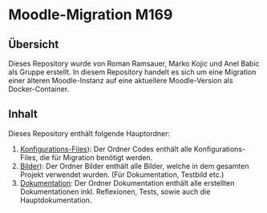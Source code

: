 # Moodle-Migration M169

## Übersicht 
Dieses Repository wurde von Roman Ramsauer, Marko Kojic und Anel Babic als Gruppe erstellt.
In diesem Repository handelt es sich um eine Migration einer älteren Moodle-Instanz auf eine aktuellere Moodle-Version als Docker-Container.

## Inhalt
Dieses Repository enthält folgende Hauptordner:

1.	[Konfigurations-Files](https://github.com/markokokoko/Modul_169-Projekt/tree/main/Konfigurationsdateien)): Der Ordner Codes enthält alle Konfigurations-Files, die für Migration benötigt werden.
3. 	[Bilder](https://github.com/markokokoko/Modul_169-Projekt/tree/main/Bilder)): Der Ordner Bilder enthält alle Bilder, welche in dem gesamten Projekt verwendet wurden. (Für Dokumentation, Testbild etc.)
4.	[Dokumentation](https://github.com/markokokoko/Modul_169-Projekt/tree/main/Dokumentation): Der Ordner Dokumentation enthält alle erstellten Dokumentationen inkl. Reflexionen, Tests, sowie auch die Hauptdokumentation.
